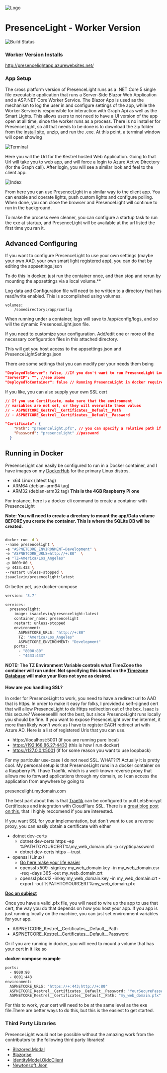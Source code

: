 ![Logo](Icon.png)
# PresenceLight - Worker Version
![Build Status](https://dev.azure.com/isaaclevin/PresenceLight/_apis/build/status/CI-build-worker?branchName=main)

### Worker Version Installs
http://presencelightapp.azurewebsites.net/

### App Setup
The cross platform version of PresenceLight runs as a .NET Core 5 single file executable application that runs a Server-Side Blazor Web Application and a ASP.NET Core Worker Service. The Blazor App is used as the mechanism to log the user in and configure settings of the app, while the Worker Service is responsible for interaction with Graph Api as well as the Smart Lights. This allows users to not need to have a UI version of the app open at all time, since the worker runs as a process. There is no installer for PresenceLight, so all that needs to be done is to download the zip folder from the [install site](http://presencelightapp.azurewebsites.net/), unzip, and run the .exe. At this point, a terminal window will open showing

 ![Terminal](static/blazor-terminal.png)

Here you will the Url for the Kestrel hosted Web Application. Going to that Url will take you to web app, and will force a login to Azure Active Directory (for the Graph call). After login, you will see a similar look and feel to the client app.

 ![Index](static/blazor-index.png)

 From here you can use PresenceLight in a similar way to the client app. You can enable and operate lights, push custom lights and configure polling. When done, you can close the browser and PresenceLight will continue to run in the background.

 To make the process even cleaner, you can configure a startup task to run the exe at startup, and PresenceLight will be available at the url listed the first time you ran it.

## Advanced Configuring
If you want to configure PresenceLight to use your own settings (maybe your own AAD, your own smart light registered app), you can do that by editing the appsettings.json

To do this in docker, just run the container once, and than stop and rerun by mounting the appsettings via a local volume.**

Log data and Configuration file will need to be written to a directory that has read/write enabled.   This is accomplished using 
volumes.
```dotnetcli
volumes:
    /somedirectory:/app/config
```
When running under a container, logs will save to  /app/config/logs, and so will the dynamic PresencesLight.json file.

If you need to customize your configuration.  Add/edit one or more of the necessary configuration files in this attached directory.

This will get you host access to the appsettings.json and PresenceLightSettings.json

There are some settings that you can modify per your needs them being

```json
"DeployedToServer": false, //If you don't want to run PresenceLight Locally, See SSL concerns below
"ServerIP": "", //see above
"DeployedToContainer": false // Running PresenceLight in docker requires a TLS
```

If you like, you can also supply your own SSL cert

```json
// If you use Certificate, make sure that the environment
// variables are not set, or they will overwrite these values
// - ASPNETCORE_Kestrel__Certificates__Default__Path
// - ASPNETCORE_Kestrel__Certificates__Default__Password

"Certificate": {
    "Path": "presencelight.pfx", // you can specify a relative path if you want your own certificate
    "Password": "presencelight" //password
  }
```


## Running in Docker

PresenceLight can easily be configured to run in a Docker container, and I have images on my [DockerHub](https://hub.docker.com/repository/docker/isaaclevin/presencelight) for the primary Linux distros.

- x64 Linux (latest tag)
- ARM64 (debian-arm64 tag)
- ARM32 (debian-arm32 tag) **This is the 4GB Raspberry Pi one**

For instance, here is a docker cli command to create a container with PresenceLight

**Note: You will need to create a directory to mount the app/Data volume BEFORE you create the container. This is where the SQLite DB will be created.**
```bash

docker run -d \
--name presencelight \
-e "ASPNETCORE_ENVIRONMENT=Development" \
-e "ASPNETCORE_URLS=http://+:80"  \
-e "TZ=America/Los_Angeles"
-p 8000:80 \
-p 4433:433 \
--restart unless-stopped \
isaaclevin/presencelight:latest

```
Or better yet, use docker-compose

```bash
version: '3.7'

services:
  presencelight:
    image: isaaclevin/presencelight:latest
    container_name: presencelight
    restart: unless-stopped
    environment:
      ASPNETCORE_URLS: "http://+:80"
      TZ: "America/Los_Angeles"
      ASPNETCORE_ENVIRONMENT: "Development"
    ports:
      - "8000:80"
      - "4433:433"
```

**NOTE: The TZ Environment Variable controls what TimeZone the container will run under. Not specifying this based on the [Timezone Database](https://en.wikipedia.org/wiki/List_of_tz_database_time_zones)
will make your likes not sync as desired.**

#### How are you handling SSL?

In order for PresenceLight to work, you need to have a redirect url to AAD
that is https. In order to make it easy for folks, I provided a self-signed
cert that will allow PresenceLight to do Https redirection out of the box.
Isaac is this secure? Weeeeeeelllll not the best, but since PresenceLight runs locally you should be fine. If you want to expose PresenceLight over the internet, it more than likely won't work as I have to register EACH redirect uri with Azure AD. Here is a list of registered Uris that you
can use.

- https://localhost:5001 (if you are running pure local)
- https://192.168.86.27:4433 (this is how I run docker)
- https://127.0.0.1:5001 (if for some reason you want to use loopback)

For my particular use-case I do not need SSL. WHAT?!?! Actually it is pretty cool. My personal setup is that PresenceLight runs in a docker container on a Raspberry Pi. I have Traefik, which is a well-known
reverse proxy that allows me to forward applications through my domain, so I can access the application from anywhere by going to

presencelight.mydomain.com

The best part about this is that [Traefik](https://traefik.io/) can be configured to pull LetsEncrypt Certificates and integration with CloudFlare SSL. There is a [great blog post on this](https://www.smarthomebeginner.com/traefik-2-docker-tutorial/), that I highly reccomend if you are interested.

If you want SSL for your implementation, but don't want to use a reverse proxy, you can easily obtain a certificate with either

- dotnet dev-certs
  - dotnet dev-certs https -ep %PATHTOYOURCERT%\my_web_domain.pfx -p crypticpassword
  - dotnet dev-certs https --trust
- openssl (Linux)
  - [Go here make your life easier](https://www.digicert.com/easy-csr/openssl.htm)
  - openssl x509 -signkey my_web_domain.key -in my_web_domain.csr -req -days 365 -out my_web_domain.crt
  - openssl pkcs12 -inkey my_web_domain.key -in my_web_domain.crt -export -out %PATHTOYOURCERT%my_web_domain.pfx

**[Doc on subject](https://docs.microsoft.com/dotnet/core/additional-tools/self-signed-certificates-guide)**

Once you have a valid .pfx file, you will need to wire up the app to use that cert, the way you do that depends on how you host your app. If you app is just running locally on the machine,
you can just set environment variables for your app.

- ASPNETCORE_Kestrel__Certificates__Default__Path
- ASPNETCORE_Kestrel__Certificates__Default__Password

Or if you are running in docker, you will need to mount a volume that has your cert in it like so

**docker-compose example**

```bash
ports:
  - 8000:80
  - 8001:443
environment:
  ASPNETCORE_URLS: "https://+:443;http://+:80"
  ASPNETCORE_Kestrel__Certificates__Default__Password: "YourSecurePassword"
  ASPNETCORE_Kestrel__Certificates__Default__Path: "my_web_domain.pfx"
```

For this to work, your cert will need to be at the same level as the exe file.There are better ways to do this, but this is the easiest to get started.

### Third Party Libraries

PresenceLight would not be possible without the amazing work from the contributors to the following third party libraries!

- [Blazored.Modal](https://github.com/Blazored/Modal)
- [Blazorise](https://github.com/stsrki/Blazorise)
- [IdentityModel.OidcClient](https://github.com/IdentityModel/IdentityModel.OidcClient)
- [Newtonsoft.Json](https://github.com/JamesNK/Newtonsoft.Json)
